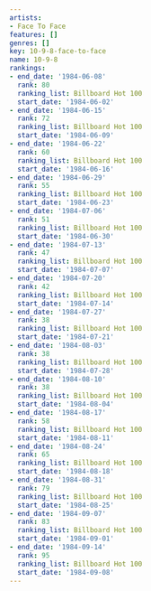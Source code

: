 ```yaml
---
artists:
- Face To Face
features: []
genres: []
key: 10-9-8-face-to-face
name: 10-9-8
rankings:
- end_date: '1984-06-08'
  rank: 80
  ranking_list: Billboard Hot 100
  start_date: '1984-06-02'
- end_date: '1984-06-15'
  rank: 72
  ranking_list: Billboard Hot 100
  start_date: '1984-06-09'
- end_date: '1984-06-22'
  rank: 60
  ranking_list: Billboard Hot 100
  start_date: '1984-06-16'
- end_date: '1984-06-29'
  rank: 55
  ranking_list: Billboard Hot 100
  start_date: '1984-06-23'
- end_date: '1984-07-06'
  rank: 51
  ranking_list: Billboard Hot 100
  start_date: '1984-06-30'
- end_date: '1984-07-13'
  rank: 47
  ranking_list: Billboard Hot 100
  start_date: '1984-07-07'
- end_date: '1984-07-20'
  rank: 42
  ranking_list: Billboard Hot 100
  start_date: '1984-07-14'
- end_date: '1984-07-27'
  rank: 38
  ranking_list: Billboard Hot 100
  start_date: '1984-07-21'
- end_date: '1984-08-03'
  rank: 38
  ranking_list: Billboard Hot 100
  start_date: '1984-07-28'
- end_date: '1984-08-10'
  rank: 38
  ranking_list: Billboard Hot 100
  start_date: '1984-08-04'
- end_date: '1984-08-17'
  rank: 58
  ranking_list: Billboard Hot 100
  start_date: '1984-08-11'
- end_date: '1984-08-24'
  rank: 65
  ranking_list: Billboard Hot 100
  start_date: '1984-08-18'
- end_date: '1984-08-31'
  rank: 79
  ranking_list: Billboard Hot 100
  start_date: '1984-08-25'
- end_date: '1984-09-07'
  rank: 83
  ranking_list: Billboard Hot 100
  start_date: '1984-09-01'
- end_date: '1984-09-14'
  rank: 95
  ranking_list: Billboard Hot 100
  start_date: '1984-09-08'
---
```


